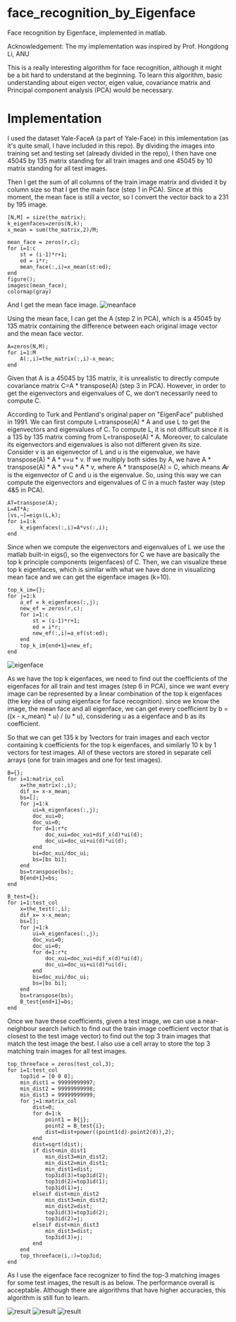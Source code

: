 # face_recognition_by_Eigenface
Face recognition by Eigenface, implemented in matlab.

Acknowledgement: The my implementation was inspired by Prof. Hongdong Li, ANU

This is a really interesting algorithm for face recognition, although it might be a bit hard to understand at the beginning. To learn this algorithm, basic understanding about eigen vector, eigen value, covariance matrix and Principal component analysis (PCA) would be necessary. 

# Implementation

I used the dataset Yale-FaceA (a part of Yale-Face) in this imlementation (as it's quite small, I have included in this repo). By dividing the images into training set and testing set (already divided in the repo), I then have one 45045 by 135 matrix standing for all train images and one 45045 by 10 matrix standing for all test images.

Then I get the sum of all columns of the train image matrix and divided it by column size so that I get the main face (step 1 in PCA). Since at this moment, the mean face is still a vector, so I convert the vector back to a 231 by 195 image. 

```
[N,M] = size(the_matrix);
k_eigenfaces=zeros(N,k);
x_mean = sum(the_matrix,2)/M;

mean_face = zeros(r,c);
for i=1:c
    st = (i-1)*r+1;
    ed = i*r;
    mean_face(:,i)=x_mean(st:ed);
end
figure();
imagesc(mean_face);
colormap(gray)
```

And I get the mean face image.
![meanface](https://i.imgur.com/KQJzf7m.png)

Using the mean face, I can get the A (step 2 in PCA), which is a 45045 by 135 matrix containing the difference between each original image vector and the mean face vector.

```
A=zeros(N,M);
for i=1:M
    A(:,i)=the_matrix(:,i)-x_mean;
end
```

Given that A is a 45045 by 135 matrix, it is unrealistic to directly compute covariance matrix C=A * transpose(A) (step 3 in PCA). However, in order to get the eigenvectors and eigenvalues of C, we don’t necessarily need to compute C. 

According to Turk and Pentland's original paper on "EigenFace" published in 1991. We can first compute L=transpose(A) * A and use L to get the eigenvectors and eigenvalues of C. To compute L, it is not difficult since it is a 135 by 135 matrix coming from L=transpose(A) * A. Moreover, to calculate its eigenvectors and eigenvalues is also not different given its size. Consider v is an eigenvector of L and u is the eigenvalue, we have transpose(A) * A * v=u * v. If we multiply both sides by A, we have A * transpose(A) * A * v=u * A * v, where A * transpose(A) = C, which means 𝐴𝑣 is the eigenvector of C and u is the eigenvalue. So, using this way we can compute the eigenvectors and eigenvalues of C in a much faster way (step 4&5 in PCA).

```
AT=transpose(A);
L=AT*A;
[vs,~]=eigs(L,k);
for i=1:k
    k_eigenfaces(:,i)=A*vs(:,i);
end
```

Since when we compute the eigenvectors and eigenvalues of L we use the matlab built-in eigs(), so the eigenvectors for C we have are basically the top k principle components (eigenfaces) of C. Then, we can visualize these top k eigenfaces, which is similar with what we have done in visualizing mean face and we can get the eigenface images (k=10).

```
top_k_im={};
for j=1:k
    a_ef = k_eigenfaces(:,j);
    new_ef = zeros(r,c);
    for i=1:c
        st = (i-1)*r+1;
        ed = i*r;
        new_ef(:,i)=a_ef(st:ed);
    end
    top_k_im{end+1}=new_ef;
end
```

![eigenface](https://i.imgur.com/xliXZUP.png)

As we have the top k eigenfaces, we need to find out the coefficients of the eigenfaces for all train and test images (step 6 in PCA), since we want every image can be represented by a linear combination of the top k eigenfaces (the key idea of using eigenface for face recognition). since we know the image, the mean face and all eigenface, we can get every coefficient by b = ((x - x_mean) * u) / (u * u), considering u as a eigenface and b as its coefficient. 

So that we can get 135 k by 1vectors for train images and each vector containing k coefficients for the top k eigenfaces, and similarly 10 k by 1 vectors for test images. All of these vectors are stored in separate cell arrays (one for train images and one for test images).

```
B={};
for i=1:matrix_col
    x=the_matrix(:,i);
    dif_x= x-x_mean;
    bs=[];
    for j=1:k
        ui=k_eigenfaces(:,j);
        doc_xui=0;
        doc_ui=0;
        for d=1:r*c
            doc_xui=doc_xui+dif_x(d)*ui(d);
            doc_ui=doc_ui+ui(d)*ui(d);
        end
        bi=doc_xui/doc_ui;
        bs=[bs bi];
    end
    bs=transpose(bs);
    B{end+1}=bs;
end

B_test={};
for i=1:test_col
    x=the_test(:,i);
    dif_x= x-x_mean;
    bs=[];
    for j=1:k
        ui=k_eigenfaces(:,j);
        doc_xui=0;
        doc_ui=0;
        for d=1:r*c
            doc_xui=doc_xui+dif_x(d)*ui(d);
            doc_ui=doc_ui+ui(d)*ui(d);
        end
        bi=doc_xui/doc_ui;
        bs=[bs bi];
    end
    bs=transpose(bs);
    B_test{end+1}=bs;
end
```

Once we have these coefficients, given a test image, we can use a near-neighbour search (which to find out the train image coefficient vector that is closest to the test image vector) to find out the top 3 train images that match the test image the best. I also use a cell array to store the top 3 matching train images for all test images.

```
top_threeface = zeros(test_col,3);
for i=1:test_col
    top3id = [0 0 0];
    min_dist1 = 99999999997;
    min_dist2 = 99999999998;
    min_dist3 = 99999999999;
    for j=1:matrix_col
        dist=0;
        for d=1:k
            point1 = B{j};
            point2 = B_test{i};
            dist=dist+power((point1(d)-point2(d)),2);
        end
        dist=sqrt(dist);
        if dist<min_dist1
            min_dist3=min_dist2;
            min_dist2=min_dist1;
            min_dist1=dist;
            top3id(3)=top3id(2);
            top3id(2)=top3id(1);
            top3id(1)=j;
        elseif dist<min_dist2
            min_dist3=min_dist2;
            min_dist2=dist;
            top3id(3)=top3id(2);
            top3id(2)=j;
        elseif dist<min_dist3
            min_dist3=dist;
            top3id(3)=j;
        end
    end
    top_threeface(i,:)=top3id;
end
```

As I use the eigenface face recognizer to find the top-3 matching images for some test images, the result is as below.
The performance overall is acceptable. Although there are algorithms that have higher accuracies, this algorithm is still fun to learn. 

![result](https://i.imgur.com/AhmiTeR.png)
![result](https://i.imgur.com/Fwm0zgc.png)
![result](https://i.imgur.com/x3vP3lx.png)


